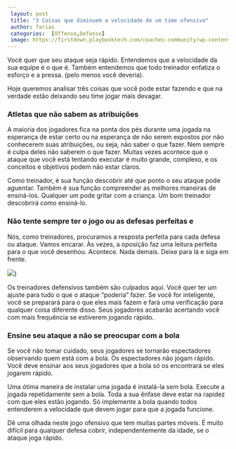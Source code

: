 ```yaml
---   
 layout: post   
 title: "3 Coisas que diminuem a velocidade de um time ofensivo"   
 author: farias   
 categories:  [Offense,Defense]   
 image: https://firstdown.playbooktech.com/coaches-community/wp-content/uploads/2021/08/Play-Fast.png   
---   
```


Você quer que seu ataque seja rápido. Entendemos que a velocidade da sua equipe é o que é. Também entendemos que todo treinador enfatiza o esforço e a pressa. (pelo menos você deveria).

Hoje queremos analisar três coisas que você pode estar fazendo e que na verdade estão deixando seu time jogar mais devagar. 

### Atletas que não sabem as atribuições

A maioria dos jogadores fica na ponta dos pés durante uma jogada na esperança de estar certo ou na esperança de não serem expostos por não conhecerem suas atribuições, ou seja, não saber o que fazer. Nem sempre é culpa deles não saberem o que fazer. Muitas vezes acontece que o ataque que você está tentando executar é muito grande, complexo, e os conceitos e objetivos podem não estar claros.

Como treinador, é sua função descobrir até que ponto o seu ataque pode aguentar. Também é sua função compreender as melhores maneiras de ensiná-los. Qualquer um pode gritar com a criança. Um bom treinador descobrirá como ensiná-lo.

### Não tente sempre ter o jogo ou as defesas perfeitas e

Nós, como treinadores, procuramos a resposta perfeita para cada defesa ou ataque. Vamos encarar. Às vezes, a oposição faz uma leitura perfeita para o que você desenhou. Acontece. Nada demais. Deixe para lá e siga em frente.

![](https://firstdown.playbooktech.com/coaches-community/wp-content/uploads/2021/08/Play-Fast.png))   

Os treinadores defensivos também são culpados aqui. Você quer ter um ajuste para tudo o que o ataque “poderia” fazer. Se você for inteligente, você se preparará para o que eles mais fazem e fará uma verificação para qualquer coisa diferente disso. Seus jogadores acabarão acertando você com mais frequência se estiverem jogando rápido.

### Ensine seu ataque a não se preocupar com a bola

Se você não tomar cuidado, seus jogadores se tornarão espectadores observando quem está com a bola. Os espectadores não jogam rápido. Você deve ensinar aos seus jogadores que a bola só os encontrará se eles jogarem rápido.

Uma ótima maneira de instalar uma jogada é instalá-la sem bola. Execute a jogada repetidamente sem a bola. Toda a sua ênfase deve estar na rapidez com que eles estão jogando. Só implemente a bola quando todos entenderem a velocidade que devem jogar para que a jogada funcione.

Dê uma olhada neste jogo ofensivo que tem muitas partes móveis. É muito difícil para qualquer defesa cobrir, independentemente da idade, se o ataque joga rápido.